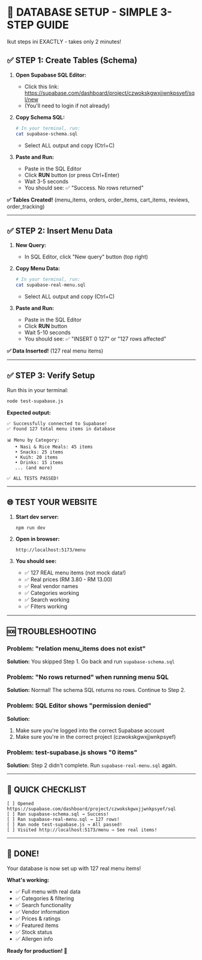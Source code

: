 # 🚀 DATABASE SETUP - SIMPLE 3-STEP GUIDE

Ikut steps ini EXACTLY - takes only 2 minutes!

## ✅ STEP 1: Create Tables (Schema)

1. **Open Supabase SQL Editor:**
   - Click this link: https://supabase.com/dashboard/project/czwokskgwxjjwnkpsyef/sql/new
   - (You'll need to login if not already)

2. **Copy Schema SQL:**
   ```bash
   # In your terminal, run:
   cat supabase-schema.sql
   ```
   - Select ALL output and copy (Ctrl+C)

3. **Paste and Run:**
   - Paste in the SQL Editor
   - Click **RUN** button (or press Ctrl+Enter)
   - Wait 3-5 seconds
   - You should see: ✅ "Success. No rows returned"

**✅ Tables Created!** (menu_items, orders, order_items, cart_items, reviews, order_tracking)

---

## ✅ STEP 2: Insert Menu Data

1. **New Query:**
   - In SQL Editor, click "New query" button (top right)

2. **Copy Menu Data:**
   ```bash
   # In your terminal, run:
   cat supabase-real-menu.sql
   ```
   - Select ALL output and copy (Ctrl+C)

3. **Paste and Run:**
   - Paste in the SQL Editor
   - Click **RUN** button
   - Wait 5-10 seconds
   - You should see: ✅ "INSERT 0 127" or "127 rows affected"

**✅ Data Inserted!** (127 real menu items)

---

## ✅ STEP 3: Verify Setup

Run this in your terminal:

```bash
node test-supabase.js
```

**Expected output:**
```
✅ Successfully connected to Supabase!
✅ Found 127 total menu items in database

📊 Menu by Category:
   • Nasi & Rice Meals: 45 items
   • Snacks: 25 items
   • Kuih: 20 items
   • Drinks: 15 items
   ... (and more)

✅ ALL TESTS PASSED!
```

---

## 🌐 TEST YOUR WEBSITE

1. **Start dev server:**
   ```bash
   npm run dev
   ```

2. **Open in browser:**
   ```
   http://localhost:5173/menu
   ```

3. **You should see:**
   - ✅ 127 REAL menu items (not mock data!)
   - ✅ Real prices (RM 3.80 - RM 13.00)
   - ✅ Real vendor names
   - ✅ Categories working
   - ✅ Search working
   - ✅ Filters working

---

## 🆘 TROUBLESHOOTING

### Problem: "relation menu_items does not exist"
**Solution:** You skipped Step 1. Go back and run `supabase-schema.sql`

### Problem: "No rows returned" when running menu SQL
**Solution:** Normal! The schema SQL returns no rows. Continue to Step 2.

### Problem: SQL Editor shows "permission denied"
**Solution:** 
1. Make sure you're logged into the correct Supabase account
2. Make sure you're in the correct project (czwokskgwxjjwnkpsyef)

### Problem: test-supabase.js shows "0 items"
**Solution:** Step 2 didn't complete. Run `supabase-real-menu.sql` again.

---

## 📝 QUICK CHECKLIST

```
[ ] Opened https://supabase.com/dashboard/project/czwokskgwxjjwnkpsyef/sql
[ ] Ran supabase-schema.sql → Success!
[ ] Ran supabase-real-menu.sql → 127 rows!
[ ] Ran node test-supabase.js → All passed!
[ ] Visited http://localhost:5173/menu → See real items!
```

---

## 🎉 DONE!

Your database is now set up with 127 real menu items!

**What's working:**
- ✅ Full menu with real data
- ✅ Categories & filtering
- ✅ Search functionality
- ✅ Vendor information
- ✅ Prices & ratings
- ✅ Featured items
- ✅ Stock status
- ✅ Allergen info

**Ready for production! 🚀**
